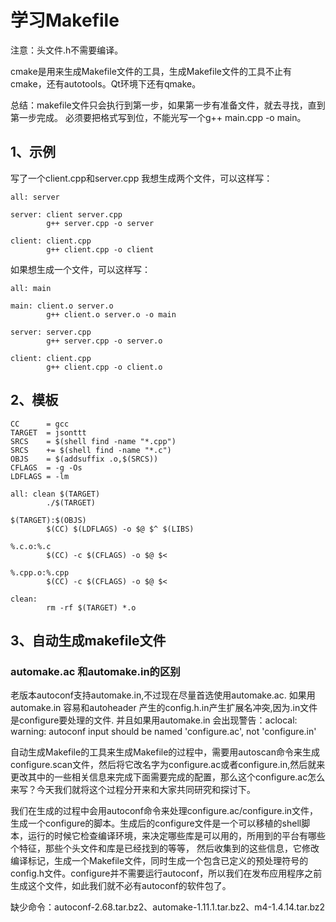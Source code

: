 # 学习Makefile

注意：头文件.h不需要编译。

cmake是用来生成Makefile文件的工具，生成Makefile文件的工具不止有cmake，还有autotools。Qt环境下还有qmake。

总结：makefile文件只会执行到第一步，如果第一步有准备文件，就去寻找，直到第一步完成。
必须要把格式写到位，不能光写一个g++ main.cpp -o main。

## 1、示例
写了一个client.cpp和server.cpp
我想生成两个文件，可以这样写：

```
all: server

server: client server.cpp
        g++ server.cpp -o server

client: client.cpp
        g++ client.cpp -o client

```

如果想生成一个文件，可以这样写：
```
all: main

main: client.o server.o
		g++ client.o server.o -o main
		
server: server.cpp
        g++ server.cpp -o server.o

client: client.cpp
        g++ client.cpp -o client.o
```

## 2、模板
```
CC      = gcc
TARGET  = jsonttt
SRCS    = $(shell find -name "*.cpp")
SRCS    += $(shell find -name "*.c")
OBJS    = $(addsuffix .o,$(SRCS))
CFLAGS  = -g -Os
LDFLAGS = -lm

all: clean $(TARGET)
        ./$(TARGET)

$(TARGET):$(OBJS)
        $(CC) $(LDFLAGS) -o $@ $^ $(LIBS)

%.c.o:%.c
        $(CC) -c $(CFLAGS) -o $@ $<

%.cpp.o:%.cpp
        $(CC) -c $(CFLAGS) -o $@ $<

clean:
        rm -rf $(TARGET) *.o
```

## 3、自动生成makefile文件

### automake.ac 和automake.in的区别
老版本autoconf支持automake.in,不过现在尽量首选使用automake.ac.
如果用automake.in 容易和autoheader 产生的config.h.in产生扩展名冲突,因为.in文件是configure要处理的文件.
并且如果用automake.in  会出现警告：aclocal: warning: autoconf input should be named 'configure.ac', not 'configure.in'

自动生成Makefile的工具来生成Makefile的过程中，需要用autoscan命令来生成configure.scan文件，然后将它改名字为configure.ac或者configure.in,然后就来更改其中的一些相关信息来完成下面需要完成的配置，那么这个configure.ac怎么来写？今天我们就将这个过程分开来和大家共同研究和探讨下。

我们在生成的过程中会用autoconf命令来处理configure.ac/configure.in文件，生成一个configure的脚本。生成后的configure文件是一个可以移植的shell脚本，运行的时候它检查编译环境，来决定哪些库是可以用的，所用到的平台有哪些个特征，那些个头文件和库是已经找到的等等， 然后收集到的这些信息，它修改编译标记，生成一个Makefile文件，同时生成一个包含已定义的预处理符号的config.h文件。configure并不需要运行autoconf，所以我们在发布应用程序之前生成这个文件，如此我们就不必有autoconf的软件包了。

缺少命令：autoconf-2.68.tar.bz2、automake-1.11.1.tar.bz2、m4-1.4.14.tar.bz2


